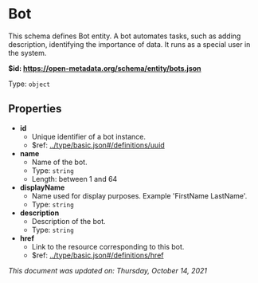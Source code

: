 # Bot

This schema defines Bot entity. A bot automates tasks, such as adding description, identifying the importance of data. It runs as a special user in the system.

**$id: https://open-metadata.org/schema/entity/bots.json**

Type: `object`

## Properties
 - **id**
   - Unique identifier of a bot instance.
   - $ref: [../type/basic.json#/definitions/uuid](../types/basic.md#uuid)
 - **name**
   - Name of the bot.
   - Type: `string`
   - Length: between 1 and 64
 - **displayName**
   - Name used for display purposes. Example 'FirstName LastName'.
   - Type: `string`
 - **description**
   - Description of the bot.
   - Type: `string`
 - **href**
   - Link to the resource corresponding to this bot.
   - $ref: [../type/basic.json#/definitions/href](../types/basic.md#href)

_This document was updated on: Thursday, October 14, 2021_